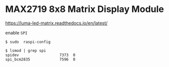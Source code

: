 # MAX2719 8x8 Matrix Display Module

https://luma-led-matrix.readthedocs.io/en/latest/

enable `SPI`

```
$ sudo  raspi-config
```

```
$ lsmod | grep spi
spidev                  7373  0
spi_bcm2835             7596  0
```
